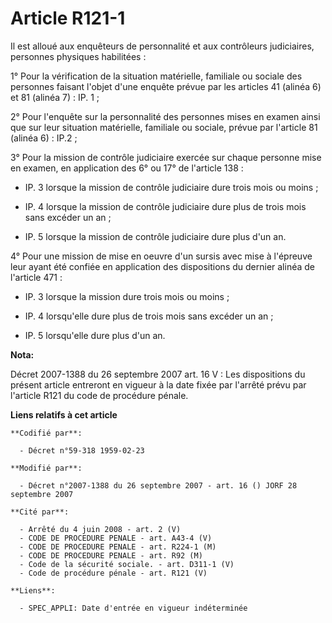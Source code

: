 # Article R121-1

Il est alloué aux enquêteurs de personnalité et aux contrôleurs judiciaires, personnes physiques habilitées :

1° Pour la vérification de la situation matérielle, familiale ou sociale des personnes faisant l'objet d'une enquête prévue
par les articles 41 (alinéa 6) et 81 (alinéa 7) : IP. 1 ;

2° Pour l'enquête sur la personnalité des personnes mises en examen ainsi que sur leur situation matérielle, familiale ou
sociale, prévue par l'article 81 (alinéa 6) : IP.2 ;

3° Pour la mission de contrôle judiciaire exercée sur chaque personne mise en examen, en application des 6° ou 17° de
l'article 138 :

- IP. 3 lorsque la mission de contrôle judiciaire dure trois mois ou moins ;

- IP. 4 lorsque la mission de contrôle judiciaire dure plus de trois mois sans excéder un an ;

- IP. 5 lorsque la mission de contrôle judiciaire dure plus d'un an.

4° Pour une mission de mise en oeuvre d'un sursis avec mise à l'épreuve leur ayant été confiée en application des
dispositions du dernier alinéa de l'article 471 :

- IP. 3 lorsque la mission dure trois mois ou moins ;

- IP. 4 lorsqu'elle dure plus de trois mois sans excéder un an ;

- IP. 5 lorsqu'elle dure plus d'un an.

**Nota:**

Décret 2007-1388 du 26 septembre 2007 art. 16 V : Les dispositions du présent article entreront en vigueur à la date fixée
par l'arrêté prévu par l'article R121 du code de procédure pénale.

**Liens relatifs à cet article**

	**Codifié par**:

	  - Décret n°59-318 1959-02-23

	**Modifié par**:

	  - Décret n°2007-1388 du 26 septembre 2007 - art. 16 () JORF 28 septembre 2007

	**Cité par**:

	  - Arrêté du 4 juin 2008 - art. 2 (V)
	  - CODE DE PROCEDURE PENALE - art. A43-4 (V)
	  - CODE DE PROCEDURE PENALE - art. R224-1 (M)
	  - CODE DE PROCEDURE PENALE - art. R92 (M)
	  - Code de la sécurité sociale. - art. D311-1 (V)
	  - Code de procédure pénale - art. R121 (V)

	**Liens**:

	  - SPEC_APPLI: Date d'entrée en vigueur indéterminée
